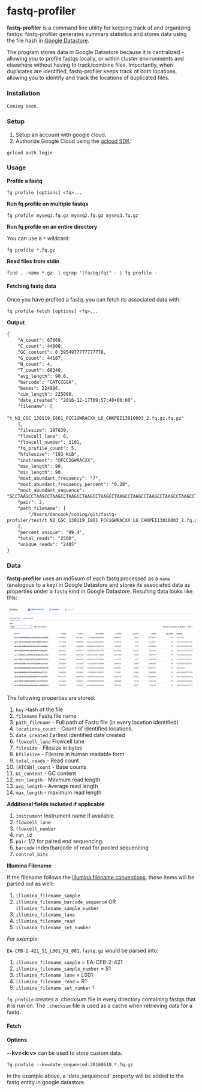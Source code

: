 # fastq-profiler

__fastq-profiler__ is a command line utility for keeping track of and organizing fastqs. fastq-profiler generates summary statistics and stores data using the file hash in [Google Datastore](https://cloud.google.com/datastore/).

The program stores data in Google Datastore because it is centralized - allowing you to profile fastqs locally, or within cluster environments and elsewhere without having to track/combine files. Importantly, when duplicates are identified, fastq-profiler keeps track of both locations, allowing you to identify and track the locations of duplicated files.

### Installation

```
Coming soon.
```

### Setup

1. Setup an account with google cloud.
2. Authorize Google Cloud using the [gcloud SDK](https://cloud.google.com/sdk/):

```
gcloud auth login
```

### Usage

__Profile a fastq__

```
fq profile [options] <fq>...
```

__Run fq profile on multiple fastqs__

```
fq profile myseq1.fq.gz myseq2.fq.gz myseq3.fq.gz
```

__Run fq profile on an entire directory__

You can use a `*` wildcard:

```
fq profile *.fq.gz
```

__Read files from stdin__

```
find . -name *.gz  | egrep "(fastq|fq)" - | fq profile - 
```

#### Fetching fastq data

Once you have profiled a fastq, you can fetch its associated data with:

```
fq profile fetch [options] <fq>...
```

__Output__

```
{
    "A_count": 67669, 
    "C_count": 44800, 
    "GC_content": 0.3954977777777778, 
    "G_count": 44187, 
    "N_count": 4, 
    "T_count": 68340, 
    "avg_length": 90.0, 
    "barcode": "CATCCGGA", 
    "bases": 224996, 
    "cum_length": 225000, 
    "date_created": "2016-12-17T09:57:40+00:00", 
    "filename": [
        "t_N2_CGC_130119_I861_FCC1GWRACXX_L6_CHKPEI13010003_2.fq.gz.fq.gz"
    ], 
    "filesize": 197839, 
    "flowcell_lane": 6, 
    "flowcell_number": 1101, 
    "fq_profile_count": 5, 
    "hfilesize": "193 KiB", 
    "instrument": "@FCC1GWRACXX", 
    "max_length": 90, 
    "min_length": 90, 
    "most_abundant_frequency": "7", 
    "most_abundant_frequency_percent": "0.28", 
    "most_abundant_sequence": "GCCTAAGCCTAAGCCTAAGCCTAAGCCTAAGCCTAAGCCTAAGCCTAAGCCTAAGCCTAAGCCTAAGCCTAAGCCTAAGCCTAAGCCTAA", 
    "pair": 2, 
    "path_filename": [
        "/Users/dancook/coding/git/fastq-profiler/test/t_N2_CGC_130119_I861_FCC1GWRACXX_L6_CHKPEI13010003_2.fq.gz.fq.gz"
    ], 
    "percent_unique": "99.4", 
    "total_reads": "2500", 
    "unique_reads": "2485"
}
```


### Data

__fastq-profiler__ uses an md5sum of each fastq processed as a `name` (analogous to a key) in Google Datastore and stores its associated data as properties under a `fastq` kind in Google Datastore. Resulting data looks like this:

![fqprofile-datastore](datastore.png)

The following properties are stored:

1. `key` Hash of the file
1. `filename` Fastq file name
1. `path_filename` - Full path of Fastq file (in every location identified)
1. `locations_count` - Count of identified locations.
1. `date_created` Earliest identified date created
1. `flowcell_lane` Flowcell lane
1. `filesize` - Filesize in bytes
1. `hfilesize` - Filesize in human readable form
1. `total_reads` - Read count
1. `[ATCGN]_count` - Base counts
1. `GC_content` - GC content
1. `min_length` - Minimum read length
1. `avg_length` - Average read length
1. `max_length` - maximum read length

__Additional fields included if applicable__

1. `instrument` Instrument name if available
1. `flowcell_lane` 
1. `flowcell_number`
1. `run_id`
1. `pair` 1/2 for paired end sequencing.
1. `barcode` Index/barcode of read for pooled sequencing
1. `control_bits` 

__Illumina Filename__

If the filename follows the [Illumina filename conventions](http://support.illumina.com/content/dam/illumina-support/help/BaseSpaceHelp_v2/Content/Vault/Informatics/Sequencing_Analysis/BS/swSEQ_mBS_FASTQFiles.htm), these items will be parsed out as well:

1. `illumina_filename_sample`
1. `illumina_filename_barcode_sequence` OR `illumina_filename_sample_number`
1. `illumina_filename_lane`
1. `illumina_filename_read`
1. `illumina_filename_set_number`

_For example:_

`EA-CFB-2-421_S1_L001_R1_001.fastq.gz` would be parsed into:

1. `illumina_filename_sample` = EA-CFB-2-421
1. `illumina_filename_sample_number` = S1
1. `illumina_filename_lane` = L001
1. `illumina_filename_read` =  R1
1. `illumina_filename_set_number` 1

`fq profile` creates a .checksum file in every directory containing fastqs that it is run on. The `.checksum` file is used as a cache when retrieving data for a fastq.


#### Fetch

#### Options

__--kv=<k:v>__ can be used to store custom data. 

```
fq profile --kv=date_sequenced:20160610 *.fq.gz
```

In the example above, a 'date_sequenced' property will be added to the fastq entity in google datastore.
